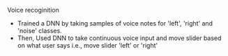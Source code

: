 Voice recoginition

- Trained a DNN by taking samples of voice notes for 'left', 'right' and 'noise' classes.
- Then, Used DNN to take continuous voice input and move slider based on what user says i.e., move slider 'left' or 'right' 